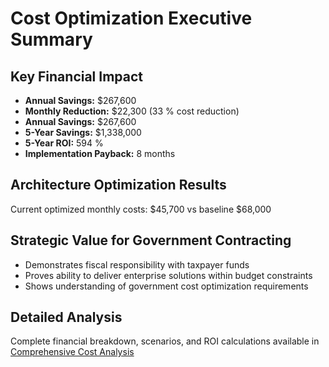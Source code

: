 # Cost Optimization Executive Summary

## Key Financial Impact
- **Annual Savings:** $267,600
- **Monthly Reduction:** $22,300 (33 % cost reduction)  
- **Annual Savings:** $267,600  
- **5-Year Savings:** $1,338,000  
- **5-Year ROI:** 594 %  
- **Implementation Payback:** 8 months  

## Architecture Optimization Results
Current optimized monthly costs: $45,700 vs baseline $68,000

## Strategic Value for Government Contracting
- Demonstrates fiscal responsibility with taxpayer funds  
- Proves ability to deliver enterprise solutions within budget constraints  
- Shows understanding of government cost optimization requirements  

## Detailed Analysis
Complete financial breakdown, scenarios, and ROI calculations available in [Comprehensive Cost Analysis](comprehensive-cost-analysis.md)